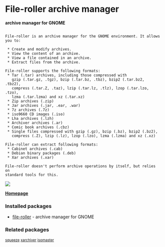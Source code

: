 # File-roller archive manager

__archive manager for GNOME__

```

File-roller is an archive manager for the GNOME environment. It allows you to:

 * Create and modify archives.
 * View the content of an archive.
 * View a file contained in an archive.
 * Extract files from the archive.

File-roller supports the following formats:
 * Tar (.tar) archives, including those compressed with
   gzip (.tar.gz, .tgz), bzip (.tar.bz, .tbz), bzip2 (.tar.bz2, .tbz2),
   compress (.tar.Z, .taz), lzip (.tar.lz, .tlz), lzop (.tar.lzo, .tzo),
   lzma (.tar.lzma) and xz (.tar.xz)
 * Zip archives (.zip)
 * Jar archives (.jar, .ear, .war)
 * 7z archives (.7z)
 * iso9660 CD images (.iso)
 * Lha archives (.lzh)
 * Archiver archives (.ar)
 * Comic book archives (.cbz)
 * Single files compressed with gzip (.gz), bzip (.bz), bzip2 (.bz2),
   compress (.Z), lzip (.lz), lzop (.lzo), lzma (.lzma) and xz (.xz)

File-roller can extract following formats:
 * Cabinet archives (.cab)
 * Debian binary packages (.deb)
 * Xar archives (.xar)

File-roller doesn't perform archive operations by itself, but relies on
standard tools for this.

```

[![](https://screenshots.debian.net/thumbnail/file-roller/)](https://screenshots.debian.net/screenshot/file-roller/)



**[Homepage](https://wiki.gnome.org/Apps/FileRoller)**

### Installed packages

* [file-roller](https://packages.debian.org/stretch/file-roller) - archive manager for GNOME

### Related packages

<sub> [squeeze](https://packages.debian.org/stretch/squeeze) [xarchiver](https://packages.debian.org/stretch/xarchiver) [isomaster](https://packages.debian.org/stretch/isomaster)  </sub>
